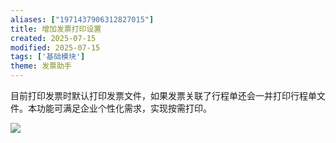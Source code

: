 ```yaml
---
aliases: ["1971437906312827015"]
title: 增加发票打印设置
created: 2025-07-15
modified: 2025-07-15
tags: ['基础模块']
theme: 发票助手
---
```


目前打印发票时默认打印发票文件，如果发票关联了行程单还会一并打印行程单文件。本功能可满足企业个性化需求，实现按需打印。

![](e44fc3a480be9db30ade5037446423ab.jpg)